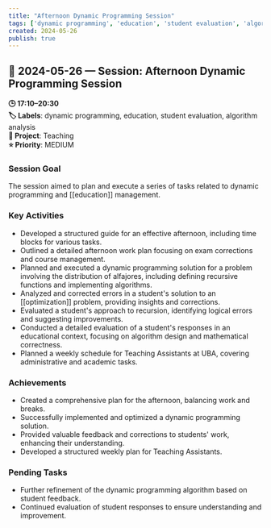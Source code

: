 ```yaml
---
title: "Afternoon Dynamic Programming Session"
tags: ['dynamic programming', 'education', 'student evaluation', 'algorithm analysis']
created: 2024-05-26
publish: true
---
```


## 📅 2024-05-26 — Session: Afternoon Dynamic Programming Session

**🕒 17:10–20:30**  
**🏷️ Labels**: dynamic programming, education, student evaluation, algorithm analysis  
**📂 Project**: Teaching  
**⭐ Priority**: MEDIUM  


### Session Goal
The session aimed to plan and execute a series of tasks related to dynamic programming and [[education]] management.

### Key Activities
- Developed a structured guide for an effective afternoon, including time blocks for various tasks.
- Outlined a detailed afternoon work plan focusing on exam corrections and course management.
- Planned and executed a dynamic programming solution for a problem involving the distribution of alfajores, including defining recursive functions and implementing algorithms.
- Analyzed and corrected errors in a student's solution to an [[optimization]] problem, providing insights and corrections.
- Evaluated a student's approach to recursion, identifying logical errors and suggesting improvements.
- Conducted a detailed evaluation of a student's responses in an educational context, focusing on algorithm design and mathematical correctness.
- Planned a weekly schedule for Teaching Assistants at UBA, covering administrative and academic tasks.

### Achievements
- Created a comprehensive plan for the afternoon, balancing work and breaks.
- Successfully implemented and optimized a dynamic programming solution.
- Provided valuable feedback and corrections to students' work, enhancing their understanding.
- Developed a structured weekly plan for Teaching Assistants.

### Pending Tasks
- Further refinement of the dynamic programming algorithm based on student feedback.
- Continued evaluation of student responses to ensure understanding and improvement.
